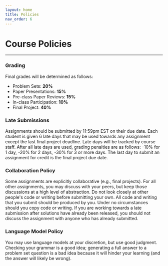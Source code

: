 ```yaml
---
layout: home
title: Policies
nav_order: 6
---
```


<h1>Course Policies</h1>
<hr style="margin: 1em 0">

<h3>Grading</h3>
<p>Final grades will be determined as follows:</p>
<ul>
<li>Problem Sets: <b>20%</b></li>
<li>Paper Presentations: <b>15%</b></li>
<li>Pre-class Paper Reviews: <b>15%</b></li>
<li>In-class Participation: <b>10%</b></li>
<li>Final Project: <b>40%</b></li>
</ul>

<h3>Late Submissions</h3>
<p>Assignments should be submitted by 11:59pm EST on their due date. Each student is given 6 late days that may be used towards any assignment except the last final project deadline.
Late days will be tracked by course staff.
After all late days are used, grading penalties are as follows: -10% for 1 day, -20% for 2 days, -30% for 3 or more days.
The last day to submit an assignment for credit is the final project due date.
</p>

<h3>Collaboration Policy</h3>
<p>Some assignments are explicitly collaborative (e.g., final projects). For all other assignments, you may discuss with your peers, but keep those discussions at a high level of abstraction. Do not look closely at other people's code or writing before submitting your own. All code and writing that you submit should be produced by you. Under no circumstances should you copy code or writing.
If you are working towards a late submission after solutions have already been released, you should not discuss the assignment with anyone who has already submitted.
</p>

<h3>Language Model Policy</h3>
<p>You may use language models at your discretion, but use good judgment. Checking your grammar is a good idea; generating a full answer to a problem set question is a bad idea because it will hinder your learning (and the answer will likely be wrong).</p>
